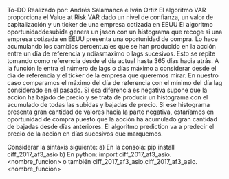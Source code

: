 To-DO
Realizado por: Andrés Salamanca e Iván Ortiz
El algoritmo VAR proporciona el Value at Risk VAR dado un nivel de confianza, un valor de capitalización y un ticker de una empresa cotizada en EEUU
El algoritmo oportunidaddesubida genera un jason con un histograma que recoge si una empresa cotizada en EEUU presenta una oportunidad de compra. Lo hace acumulando los cambios percentuales que se han producido en la acción entre un día de referencia y ndiasmaximo o lags sucesivos. Esto se repite tomando como referencia desde el día actual hasta 365 días hacia atrás. A la función le entra el número de lags o días máximo a considerar desde el día de referencia y el ticker de la empresa que queremos mirar. En nuestro caso comparamos el máximo del día de referencia con el mínimo del día lag considerado en el pasado. Si esa diferencia es negativa supone que la acción ha bajado de precio y se trata de producir un histograma con el acumulado de todas las subidas y bajadas de precio. Si ese histograma presenta gran cantidad de valores hacia la parte negativa, estaríamos en oportunidad de compra puesto que la acción ha acumulado gran cantidad de bajadas desde días anteriores.
El algoritmo prediction va a predecir el precio de la acción en días sucesivos que marquemos.

Considerar la sintaxis siguiente: 
a) En la consola: pip install ciff_2017_af3_asio
b) En python: 
import ciff_2017_af3_asio.<nombre_funcion> 
o también 
ciff_2017_af3_asio.ciff_2017_af3_asio.<nombre_funcion>
